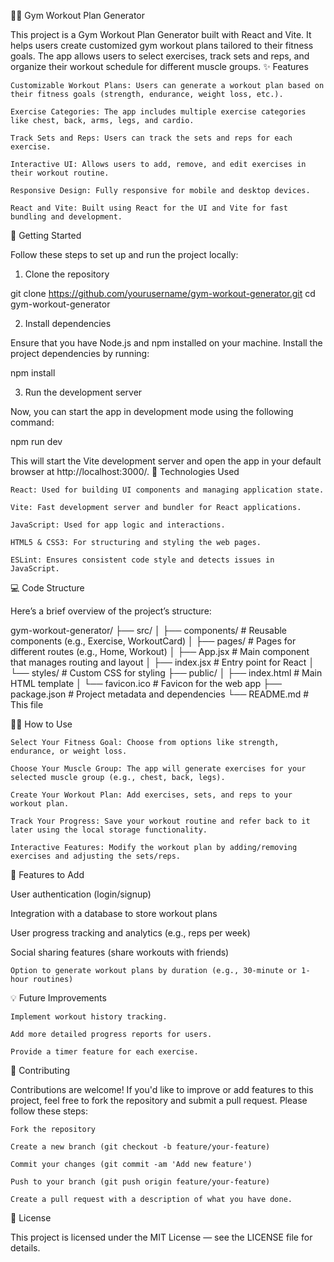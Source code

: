 🏋️‍♂️ Gym Workout Plan Generator

This project is a Gym Workout Plan Generator built with React and Vite. It helps users create customized gym workout plans tailored to their fitness goals. The app allows users to select exercises, track sets and reps, and organize their workout schedule for different muscle groups.
✨ Features

    Customizable Workout Plans: Users can generate a workout plan based on their fitness goals (strength, endurance, weight loss, etc.).

    Exercise Categories: The app includes multiple exercise categories like chest, back, arms, legs, and cardio.

    Track Sets and Reps: Users can track the sets and reps for each exercise.

    Interactive UI: Allows users to add, remove, and edit exercises in their workout routine.

    Responsive Design: Fully responsive for mobile and desktop devices.

    React and Vite: Built using React for the UI and Vite for fast bundling and development.


🚀 Getting Started

Follow these steps to set up and run the project locally:
1. Clone the repository

git clone https://github.com/yourusername/gym-workout-generator.git
cd gym-workout-generator

2. Install dependencies

Ensure that you have Node.js and npm installed on your machine. Install the project dependencies by running:

npm install

3. Run the development server

Now, you can start the app in development mode using the following command:

npm run dev

This will start the Vite development server and open the app in your default browser at http://localhost:3000/.
🔧 Technologies Used

    React: Used for building UI components and managing application state.

    Vite: Fast development server and bundler for React applications.

    JavaScript: Used for app logic and interactions.

    HTML5 & CSS3: For structuring and styling the web pages.

    ESLint: Ensures consistent code style and detects issues in JavaScript.

💻 Code Structure

Here’s a brief overview of the project’s structure:

gym-workout-generator/
├── src/
│   ├── components/          # Reusable components (e.g., Exercise, WorkoutCard)
│   ├── pages/               # Pages for different routes (e.g., Home, Workout)
│   ├── App.jsx              # Main component that manages routing and layout
│   ├── index.jsx            # Entry point for React
│   └── styles/              # Custom CSS for styling
├── public/
│   ├── index.html           # Main HTML template
│   └── favicon.ico          # Favicon for the web app
├── package.json             # Project metadata and dependencies
└── README.md                # This file

🏋️‍♀️ How to Use

    Select Your Fitness Goal: Choose from options like strength, endurance, or weight loss.

    Choose Your Muscle Group: The app will generate exercises for your selected muscle group (e.g., chest, back, legs).

    Create Your Workout Plan: Add exercises, sets, and reps to your workout plan.

    Track Your Progress: Save your workout routine and refer back to it later using the local storage functionality.

    Interactive Features: Modify the workout plan by adding/removing exercises and adjusting the sets/reps.

🔨 Features to Add

User authentication (login/signup)

Integration with a database to store workout plans

User progress tracking and analytics (e.g., reps per week)

Social sharing features (share workouts with friends)

    Option to generate workout plans by duration (e.g., 30-minute or 1-hour routines)

💡 Future Improvements

    Implement workout history tracking.

    Add more detailed progress reports for users.

    Provide a timer feature for each exercise.

🤝 Contributing

Contributions are welcome! If you'd like to improve or add features to this project, feel free to fork the repository and submit a pull request. Please follow these steps:

    Fork the repository

    Create a new branch (git checkout -b feature/your-feature)

    Commit your changes (git commit -am 'Add new feature')

    Push to your branch (git push origin feature/your-feature)

    Create a pull request with a description of what you have done.

📄 License

This project is licensed under the MIT License — see the LICENSE file for details.


